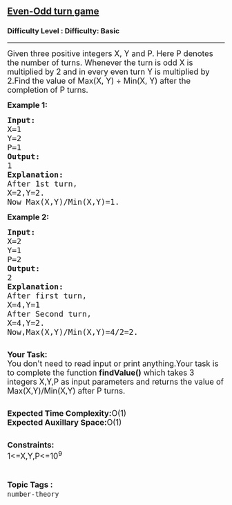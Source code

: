 <h2><a href="https://www.geeksforgeeks.org/problems/even-odd-turn-game1832/1?page=30&difficulty=Basic&status=unsolved,attempted&sortBy=accuracy">Even-Odd turn game</a></h2><h3>Difficulty Level : Difficulty: Basic</h3><hr><div class="problems_problem_content__Xm_eO"><p><span style="font-size:18px">Given three positive integers X, Y and P. Here P denotes the number of turns. Whenever the turn is odd X is multiplied by 2 and in every even turn Y is multiplied by 2.Find the value of Max(X, Y) ÷ Min(X, Y) after the completion of&nbsp;P turns.</span></p>

<p><strong><span style="font-size:18px">Example 1:</span></strong></p>

<pre><span style="font-size:18px"><strong>Input:</strong>
X=1
Y=2
P=1
<strong>Output:</strong>
1
<strong>Explanation:</strong>
After 1st turn,
X=2,Y=2.
Now Max(X,Y)/Min(X,Y)=1.</span></pre>

<p><strong><span style="font-size:18px">Example 2:</span></strong></p>

<pre><span style="font-size:18px"><strong>Input:</strong>
X=2
Y=1
P=2
<strong>Output:</strong>
2
<strong>Explanation:</strong>
After first turn,
X=4,Y=1
After Second turn,
X=4,Y=2.
Now,Max(X,Y)/Min(X,Y)=4/2=2.</span></pre>

<p><br>
<span style="font-size:18px"><strong>Your Task:</strong><br>
You don't need to read input or print anything.Your task is to complete the function <strong>findValue()</strong> which takes 3 integers X,Y,P as input parameters and returns the value of Max(X,Y)/Min(X,Y) after P turns.</span></p>

<p><br>
<span style="font-size:18px"><strong>Expected Time Complexity:</strong>O(1)<br>
<strong>Expected Auxillary Space:</strong>O(1)</span></p>

<p><br>
<span style="font-size:18px"><strong>Constraints:</strong><br>
1&lt;=X,Y,P&lt;=10<sup>9</sup></span></p>
</div><br><p><span style=font-size:18px><strong>Topic Tags : </strong><br><code>number-theory</code>&nbsp;